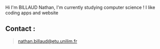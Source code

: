 Hi I'm BILLAUD Nathan, I'm currently studying computer science !
I like coding apps and website
## Contact :
> nathan.billaud@etu.unilim.fr

<!---
nbillaud1/nbillaud1 is a ✨ special ✨ repository because its `README.md` (this file) appears on your GitHub profile.
You can click the Preview link to take a look at your changes.
--->
